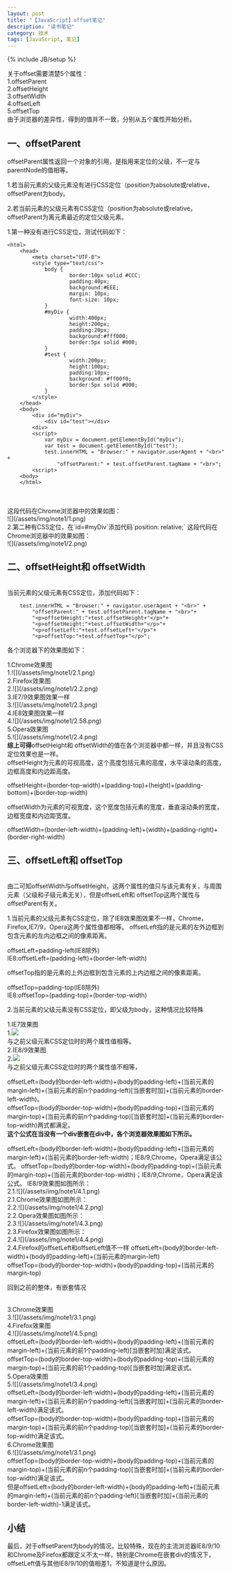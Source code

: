 ```yaml
---
layout: post
title: "【JavaScript】offset笔记"
description: "读书笔记"
category: 技术
tags: [JavaScript, 笔记]
---
```

{% include JB/setup %}

关于offset需要清楚5个属性：<br>
1.offsetParent <br>
2.offsetHeight	<br>
3.offsetWidth <br>
4.offsetLeft <br>
5.offsetTop <br>
由于浏览器的差异性，得到的值并不一致，分别从五个属性开始分析。
<h2>一、offsetParent </h2>
<p>offsetParent属性返回一个对象的引用，是指用来定位的父级，不一定与parentNode的值相等。</p>
<p>1.若当前元素的父级元素没有进行CSS定位（position为absolute或relative，offsetParent为body。</p>
<p>2.若当前元素的父级元素有CSS定位（position为absolute或relative，offsetParent为离元素最近的定位父级元素。</p>
1.第一种没有进行CSS定位，测试代码如下：

	<html>
		<head>
    		<meta charset="UTF-8">
    		<style type="text/css">
        		body {
            			border:10px solid #CCC;
            			padding:40px;
            			background:#EEE;
           				margin: 10px;
            			font-size: 10px;
        		}
        		#myDiv {
            			width:400px;
            			height:200px;
            			padding:20px;
            			background:#fff000;
            			border:5px solid #000;
        		}
        		#test {
            			width:200px;
            			height:100px;
            			padding:10px;
            			background: #ff00f0;
            			border:5px solid #000;
        		}
    		</style>
		</head>
		<body>
			<div id="myDiv">
    			<div id="test"></div>
			<div>
			<script>
				var myDiv = document.getElementById("myDiv");	
				var test = document.getElementById("test");
    			test.innerHTML = "Browser:" + navigator.userAgent + "<br>" +
            		"offsetParent:" + test.offsetParent.tagName + "<br>";
			<script>
		<body>
		</html>

<br>
<br>这段代码在Chrome浏览器中的效果如图：
<br>![](/assets/img/note1/1.png)
<br>2.第二种有CSS定位，在`id=#myDiv`添加代码`position: relative;`
这段代码在Chrome浏览器中的效果如图：<br>
![](/assets/img/note1/2.png)<br>
<h2> 二、offsetHeight和 offsetWidth </h2>
<br>当前元素的父级元素有CSS定位，添加代码如下：

     	test.innerHTML = "Browser:" + navigator.userAgent + "<br>" +
            "offsetParent:" + test.offsetParent.tagName + "<br>"+
            "<p>offsetHeight:"+test.offsetHeight+"</p>"+
            "<p>offsetHeight:"+test.offsetWidth+"</p>"+
            "<p>offsetLeft:"+test.offsetLeft+"</p>"+
            "<p>offsetTop:"+test.offsetTop+"</p>";
<p>
各个浏览器下的效果图如下：<br>
</p>
1.Chrome效果图<br>
1.![](/assets/img/note1/2.1.png)<br>
2.Firefox效果图<br>
2.![](/assets/img/note1/2.2.png)<br>
3.IE7/9效果图效果一样<br>
3.![](/assets/img/note1/2.3.png)<br>
4.IE8效果图效果一样<br>
4.![](/assets/img/note1/2.58.png)<br>
5.Opera效果图<br>
5.![](/assets/img/note1/2.4.png)<br>
<b>综上可得</b>offsetHeight和 offsetWidth的值在各个浏览器中都一样，并且没有CSS定位效果也是一样。<br>
offsetHeight为元素的可视高度，这个高度包括元素的高度，水平滚动条的高度，边框高度和内边距高度。
<p>
	offsetHeight=(border-top-width)+(padding-top)+(height)+(padding-bottom)+(border-top-width)
</p>
offsetWidth为元素的可视宽度，这个宽度包括元素的宽度，垂直滚动条的宽度，边框宽度和内边距宽度。
<p>
	offsetWidth=(border-left-width)+(padding-left)+(width)+(padding-right)+(border-right-width)
</p>
<h2> 三、offsetLeft和 offsetTop </h2>
<br>由二可知offsetWidth与offsetHeight，这两个属性的值只与该元素有关，与周围元素（父级和子级元素无关），但是offsetLeft和 offsetTop这两个属性与offsetParent有关。
<p>
1.当前元素的父级元素有CSS定位，除了IE8效果图效果不一样，Chrome，Firefox,IE7/9，Opera这两个属性值都相等。
offsetLeft指的是元素的左外边框到包含元素的左内边框之间的像素距离。
</p>
<p>
	offsetLeft=padding-left(IE8除外)<br>
	IE8:offsetLeft=(padding-left)+(border-left-width)
</p>
<p>
offsetTop指的是元素的上外边框到包含元素的上内边框之间的像素距离。
	<p>
	offsetTop=padding-top(IE8除外)<br>
	IE8:offsetTop=(padding-top)+(border-top-width)
	</p>
</p>
2.当前元素的父级元素没有CSS定位，即父级为body，这种情况比较特殊<br>

1.IE7效果图<br>
1.![](/assets/img/note1/3.2.png)<br>
与之前父级元素CSS定位时的两个属性值相等。<br>
2.IE8/9效果图<br>
2.![](/assets/img/note1/3.3.png)<br>
与之前父级元素CSS定位时的两个属性值不相等，
<p>
offsetLeft=(body的border-left-width)+(body的padding-left)+(当前元素的margin-left)+(当前元素的前n个padding-left)[当嵌套时加]+(当前元素的border-left-width)。<br>
offsetTop=(body的border-top-width)+(body的padding-top)+(当前元素的margin-top)+(当前元素的前n个padding-top)[当嵌套时加]+(当前元素的border-top-width)两式都满足。<br>
<b>这个公式在当没有一个div嵌套在div中，各个浏览器效果图如下所示。</b>
</p>
offsetLeft=(body的border-left-width)+(body的padding-left)+(当前元素的margin-left)+(当前元素的border-left-width)；IE8/9,Chrome，Opera满足该公式。
offsetTop=(body的border-top-width)+(body的padding-top)+(当前元素的margin-top)+(当前元素的border-top-width)；IE8/9,Chrome，Opera满足该公式。
IE8/9效果图如图所示：<br>
2.1.![](/assets/img/note1/4.1.png)<br>
2.1.Chrome效果图如图所示：<br>
2.2.![](/assets/img/note1/4.2.png)<br>
2.2.Opera效果图如图所示：<br>
2.3.![](/assets/img/note1/4.3.png)<br>
2.3.Firefox效果图如图所示：<br>
2.4.![](/assets/img/note1/4.4.png)<br>
2.4.Firefox的offsetLeft和offsetLeft值不一样
offsetLeft=(body的border-left-width)+(body的padding-left)+(当前元素的margin-left)<br>
offsetTop=(body的border-top-width)+(body的padding-top)+(当前元素的margin-top)<br>
<p>回到之前的整体，有嵌套情况</p><br>
3.Chrome效果图<br>
3.![](/assets/img/note1/3.1.png)<br>
4.Firefox效果图<br>
4.![](/assets/img/note1/4.5.png)<br>
offsetLeft=(body的border-left-width)+(body的padding-left)+(当前元素的margin-left)+(当前元素的前1个padding-left)[当嵌套时加]满足该式。<br>
offsetTop=(body的border-top-width)+(body的padding-top)+(当前元素的margin-top)+(当前元素的前1个padding-top)[当嵌套时加]满足该式。<br>
5.Opera效果图<br>
5.![](/assets/img/note1/3.4.png)<br>
offsetLeft=(body的border-left-width)+(body的padding-left)+(当前元素的margin-left)+(当前元素的前n个padding-left)[当嵌套时加]+(当前元素的border-left-width)满足该式。<br>
offsetTop=(body的border-top-width)+(body的padding-top)+(当前元素的margin-top)+(当前元素的前n个padding-top)[当嵌套时加]+(当前元素的border-top-width)满足该式。<br>
6.Chrome效果图<br>
6.![](/assets/img/note1/3.1.png)<br>
offsetTop=(body的border-top-width)+(body的padding-top)+(当前元素的margin-top)+(当前元素的前n个padding-top)[当嵌套时加]+(当前元素的border-top-width)满足该式。<br>
但是offsetLeft=(body的border-left-width)+(body的padding-left)+(当前元素的margin-left)+(当前元素的前n个padding-left)[当嵌套时加]+(当前元素的border-left-width)-1满足该式。<br>

## 小结 ##
最后，对于offsetParent为body的情况，比较特殊，现在的主流浏览器IE8/9/10和Chrome及Firefox都跟定义不太一样，特别是Chrome在嵌套div的情况下，offsetLeft值与其他IE8/9/10的值相差1，不知道是什么原因。